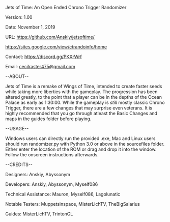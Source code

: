 Jets of Time: An Open Ended Chrono Trigger Randomizer

Version: 1.00

Date: November 1, 2019

URL: https://github.com/Anskiy/jetsoftime/

https://sites.google.com/view/ctrandoinfo/home

Contact: https://discord.gg/PKXrWrf
         
Email:   cecilraster475@gmail.com

--ABOUT--

Jets of Time is a remake of Wings of Time, intended to create faster seeds while taking more liberties with the gameplay. The progression has been altered greatly, to the point that a player can be in the depths of the Ocean Palace as early as 1:30:00. While the gameplay is *still* mostly classic Chrono Trigger, there are a few changes that may surprise even veterans. It is highly recommended that you go through atleast the Basic Changes and maps in the guides folder before playing.

--USAGE--

Windows users can directly run the provided .exe, Mac and Linux users should run randomizer.py with Python 3.0 or above in the sourcefiles folder. Either enter the location of the ROM or drag and drop it into the window. Follow the onscreen instructions afterwards.

--CREDITS--

Designers: Anskiy, Abyssonym

Developers: Anskiy, Abyssonym, Myself086

Technical Assistance: Mauron, Myself086, Lagolunatic

Notable Testers: Muppetsinspace, MisterLichTV, TheBigSalarius

Guides: MisterLichTV, TrintonGL